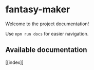 # fantasy-maker

Welcome to the project documentation!

Use `npm run docs` for easier navigation.

## Available documentation

[[index]]
